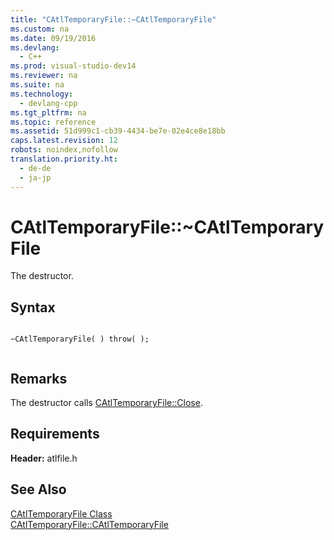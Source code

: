 ```yaml
---
title: "CAtlTemporaryFile::~CAtlTemporaryFile"
ms.custom: na
ms.date: 09/19/2016
ms.devlang: 
  - C++
ms.prod: visual-studio-dev14
ms.reviewer: na
ms.suite: na
ms.technology: 
  - devlang-cpp
ms.tgt_pltfrm: na
ms.topic: reference
ms.assetid: 51d999c1-cb39-4434-be7e-02e4ce8e18bb
caps.latest.revision: 12
robots: noindex,nofollow
translation.priority.ht: 
  - de-de
  - ja-jp
---
```

# CAtlTemporaryFile::~CAtlTemporaryFile
The destructor.  
  
## Syntax  
  
```  
  
~CAtlTemporaryFile( ) throw( );  
  
```  
  
## Remarks  
 The destructor calls [CAtlTemporaryFile::Close](../vs140/CAtlTemporaryFile--Close.md).  
  
## Requirements  
 **Header:** atlfile.h  
  
## See Also  
 [CAtlTemporaryFile Class](../vs140/CAtlTemporaryFile-Class.md)   
 [CAtlTemporaryFile::CAtlTemporaryFile](../vs140/CAtlTemporaryFile--CAtlTemporaryFile.md)
